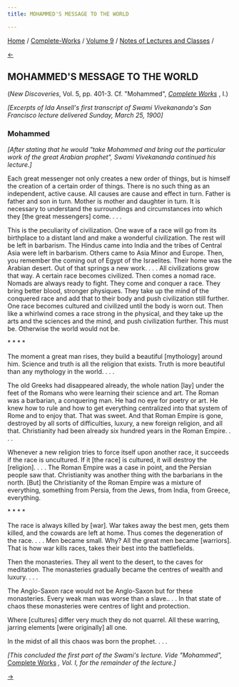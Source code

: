 ```yaml
---
title: MOHAMMED'S MESSAGE TO THE WORLD

---
```

<div>

[Home](../../../index.htm) / [Complete-Works](../../complete_works.htm)
/ [Volume 9](../volume_9_contents.htm) / [Notes of Lectures and
Classes](notes_of_lectures_and_classes_contents.htm) /

[←](christs_message_to_the_world.htm)

## MOHAMMED'S MESSAGE TO THE WORLD

(*New Discoveries*, Vol. 5, pp. 401-3. Cf. "Mohammed", *[Complete
Works](../../volume_1/lectures_and_discourses/mohammed.htm)* , I.)

*\[Excerpts of Ida Ansell's first transcript of Swami Vivekananda's San
Francisco lecture delivered Sunday, March 25, 1900\]*

### Mohammed

*\[After stating that he would "take Mohammed and bring out the
particular work of the great Arabian prophet", Swami Vivekananda
continued his lecture.\]*

Each great messenger not only creates a new order of things, but is
himself the creation of a certain order of things. There is no such
thing as an independent, active cause. All causes are cause and effect
in turn. Father is father and son in turn. Mother is mother and daughter
in turn. It is necessary to understand the surroundings and
circumstances into which they \[the great messengers\] come. . . .

This is the peculiarity of civilization. One wave of a race will go from
its birthplace to a distant land and make a wonderful civilization. The
rest will be left in barbarism. The Hindus came into India and the
tribes of Central Asia were left in barbarism. Others came to Asia Minor
and Europe. Then, you remember the coming out of Egypt of the
Israelites. Their home was the Arabian desert. Out of that springs a new
work. . . . All civilizations grow that way. A certain race becomes
civilized. Then comes a nomad race. Nomads are always ready to fight.
They come and conquer a race. They bring better blood, stronger
physiques. They take up the mind of the conquered race and add that to
their body and push civilization still further. One race becomes
cultured and civilized until the body is worn out. Then like a whirlwind
comes a race strong in the physical, and they take up the arts and the
sciences and the mind, and push civilization further. This must be.
Otherwise the world would not be.

\* \* \* \*

The moment a great man rises, they build a beautiful \[mythology\]
around him. Science and truth is all the religion that exists. Truth is
more beautiful than any mythology in the world. . . .

The old Greeks had disappeared already, the whole nation \[lay\] under
the feet of the Romans who were learning their science and art. The
Roman was a barbarian, a conquering man. He had no eye for poetry or
art. He knew how to rule and how to get everything centralized into that
system of Rome and to enjoy that. That was sweet. And that Roman Empire
is gone, destroyed by all sorts of difficulties, luxury, a new foreign
religion, and all that. Christianity had been already six hundred years
in the Roman Empire. . . .

Whenever a new religion tries to force itself upon another race, it
succeeds if the race is uncultured. If it \[the race\] is cultured, it
will destroy the \[religion\]. . . . The Roman Empire was a case in
point, and the Persian people saw that. Christianity was another thing
with the barbarians in the north. \[But\] the Christianity of the Roman
Empire was a mixture of everything, something from Persia, from the
Jews, from India, from Greece, everything.

\* \* \* \*

The race is always killed by \[war\]. War takes away the best men, gets
them killed, and the cowards are left at home. Thus comes the
degeneration of the race. . . . Men became small. Why? All the great men
became \[warriors\]. That is how war kills races, takes their best into
the battlefields.

Then the monasteries. They all went to the desert, to the caves for
meditation. The monasteries gradually became the centres of wealth and
luxury. . . .

The Anglo-Saxon race would not be Anglo-Saxon but for these monasteries.
Every weak man was worse than a slave.. . . In that state of chaos these
monasteries were centres of light and protection.

Where \[cultures\] differ very much they do not quarrel. All these
warring, jarring elements \[were originally\] all one.

In the midst of all this chaos was born the prophet. . . .

*\[This concluded the first part of the Swami's lecture. Vide
"Mohammed",* [Complete
Works](../../volume_1/lectures_and_discourses/mohammed.htm) *, Vol. I,
for the remainder of the lecture.\]*

[→](class_lessons_in_meditation.htm)

</div>
